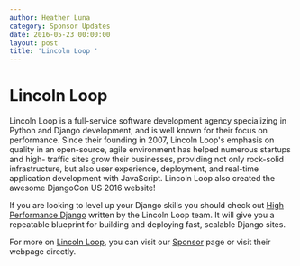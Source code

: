 ```yaml
---
author: Heather Luna
category: Sponsor Updates
date: 2016-05-23 00:00:00
layout: post
title: 'Lincoln Loop '
---
```


# Lincoln Loop

Lincoln Loop is a full-service software development agency specializing in
Python and Django development, and is well known for their focus on
performance. Since their founding in 2007, Lincoln Loop's emphasis on quality
in an open-source, agile environment has helped numerous startups and high-
traffic sites grow their businesses, providing not only rock-solid
infrastructure, but also user experience, deployment, and real-time
application development with JavaScript. Lincoln Loop also created the awesome
DjangoCon US 2016 website!

If you are looking to level up your Django skills you should check out [High
Performance Django](https://highperformancedjango.com/) written by the Lincoln
Loop team. It will give you a repeatable blueprint for building and deploying
fast, scalable Django sites.

For more on [Lincoln Loop](https://lincolnloop.com/), you can visit our
[Sponsor](https://2016.djangocon.us/sponsors/) page or visit their webpage
directly.